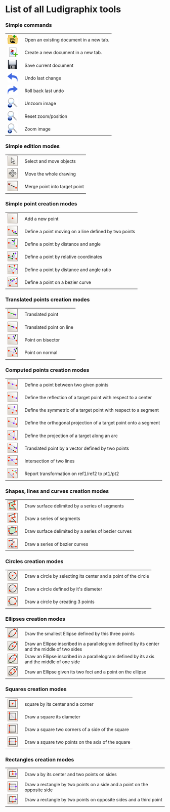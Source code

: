 # List of all Ludigraphix tools

### Simple commands

<table border="0">
    <tbody>
        <tr>
            <td width="40">
                <img width="32" height="32" src="./icons/fileopen@2x.png">
            </td>
            <td>Open an existing document in a new tab.</td>
        </tr>
        <tr>
            <td width="40">
                <img width="32" height="32" src="./icons/FileCreateDrawing@2x.png">
            </td>
            <td>Create a new document in a new tab.</td>
        </tr>
        <tr>
            <td width="40">
                <img width="32" height="32" src="./icons/Floppy@2x.png">
            </td>
            <td>Save current document</td>
        </tr>
        <tr>
            <td width="40">
                <img width="32" height="32" src="./icons/undo@2x.png">
            </td>
            <td>Undo last change</td>
        </tr>
        <tr>
            <td width="40">
                <img width="32" height="32" src="./icons/redo@2x.png">
            </td>
            <td>Roll back last undo</td>
        </tr>
        <tr>
            <td width="40">
                <img width="32" height="32" src="./icons/viewmag-@2x.png">
            </td>
            <td>Unzoom image</td>
        </tr>
        <tr>
            <td width="40">
                <img width="32" height="32" src="./icons/viewmag1@2x.png">
            </td>
            <td>Reset zoom/position</td>
        </tr>
        <tr>
            <td width="40">
                <img width="32" height="32" src="./icons/viewmag+@2x.png">
            </td>
            <td>Zoom image</td>
        </tr>
    </tbody>
</table>

### Simple edition modes

<table>
    <tbody>
        <tr>
            <td width="40">
                <img width="32" height="32" src="./icons/SelectAndMove@2x.png">
            </td>
            <td>Select and move objects</td>
        </tr>
        <tr>
            <td width="40">
                <img width="32" height="32" src="./icons/MoveAll@2x.png">
            </td>
            <td>Move the whole drawing</td>
        </tr>
        <tr>
            <td width="40">
                <img width="32" height="32" src="./icons/MergeIntoPoint@2x.png">
            </td>
            <td>Merge point into target point</td>
        </tr>
    </tbody>
</table>

### Simple point creation modes

<table>
    <tbody>
        <tr>
            <td width="40">
                <img width="32" height="32" src="./icons/AddPoint@2x.png">
            </td>
            <td>Add a new point</td>
        </tr>
        <tr>
            <td width="40">
                <img width="32" height="32" src="./icons/PointOnLine@2x.png">
            </td>
            <td>Define a point moving on a line defined by two points</td>
        </tr>
        <tr>
            <td width="40">
                <img width="32" height="32" src="./icons/PointOnPlane@2x.png">
            </td>
            <td>Define a point by distance and angle</td>
        </tr>
        <tr>
            <td width="40">
                <img width="32" height="32" src="./icons/PointOnCartesianPlane@2x.png">
            </td>
            <td>Define a point by relative coordinates</td>
        </tr>
        <tr>
            <td width="40">
                <img width="32" height="32" src="./icons/PointOnAngle@2x.png">
            </td>
            <td>Define a point by distance and angle ratio</td>
        </tr>
        <tr>
            <td width="40">
                <img width="32" height="32" src="./icons/PointOnBezierCurve@2x.png">
            </td>
            <td>Define a point on a bezier curve</td>
        </tr>
    </tbody>
</table>

### Translated points creation modes

<table>
    <tbody>
        <tr>
            <td width="40">
                <img width="32" height="32" src="./icons/TranslatedPoint@2x.png">
            </td>
            <td>Translated point</td>
        </tr>
        <tr>
            <td width="40">
                <img width="32" height="32" src="./icons/PointTranslatedOnLine@2x.png">
            </td>
            <td>Translated point on line</td>
        </tr>
        <tr>
            <td width="40">
                <img width="32" height="32" src="./icons/PointOnBisector@2x.png">
            </td>
            <td>Point on bisector</td>
        </tr>
        <tr>
            <td width="40">
                <img width="32" height="32" src="./icons/PointOnNormal@2x.png">
            </td>
            <td>Point on normal</td>
        </tr>
    </tbody>
</table>

### Computed points creation modes

<table>
    <tbody>
        <tr>
            <td width="40">
                <img width="32" height="32" src="./icons/MiddlePoint@2x.png">
            </td>
            <td>Define a point between two given points</td>
        </tr>
        <tr>
            <td width="40">
                <img width="32" height="32" src="./icons/ReflectionPoint@2x.png">
            </td>
            <td>Define the reflection of a target point with respect to a center</td>
        </tr>
        <tr>
            <td width="40">
                <img width="32" height="32" src="./icons/SymmetricPoint@2x.png">
            </td>
            <td>Define the symmetric of a target point with respect to a segment</td>
        </tr>
        <tr>
            <td width="40">
                <img width="32" height="32" src="./icons/ProjectedPoint@2x.png">
            </td>
            <td>Define the orthogonal projection of a target point onto a segment</td>
        </tr>
        <tr>
            <td width="40">
                <img width="32" height="32" src="./icons/ArcProjectedPoint@2x.png">
            </td>
            <td>Define the projection of a target along an arc</td>
        </tr>
        <tr>
            <td width="40">
                <img width="32" height="32" src="./icons/TranslatedByVectorPoint@2x.png">
            </td>
            <td>Translated point by a vector defined by two points</td>
        </tr>
        <tr>
            <td width="40">
                <img width="32" height="32" src="./icons/IntersectionPoint@2x.png">
            </td>
            <td>Intersection of two lines</td>
        </tr>
        <tr>
            <td width="40">
                <img width="32" height="32" src="./icons/ReportTransformation@2x.png">
            </td>
            <td>Report transformation on ref1/ref2 to pt1/pt2</td>
        </tr>
    </tbody>
</table>

### Shapes, lines and curves creation modes

<table>
    <tbody>
        <tr>
            <td width="40">
                <img width="32" height="32" src="./icons/Polygon@2x.png">
            </td>
            <td>Draw surface delimited by a series of segments</td>
        </tr>
        <tr>
            <td width="40">
                <img width="32" height="32" src="./icons/Polyline@2x.png">
            </td>
            <td>Draw a series of segments</td>
        </tr>
        <tr>
            <td width="40">
                <img width="32" height="32" src="./icons/DrawBezierSurface@2x.png">
            </td>
            <td>Draw surface delimited by a series of bezier curves</td>
        </tr>
        <tr>
            <td width="40">
                <img width="32" height="32" src="./icons/DrawBezier@2x.png">
            </td>
            <td>Draw a series of bezier curves</td>
        </tr>
    </tbody>
</table>

### Circles creation modes

<table>
    <tbody>
        <tr>
            <td width="40">
                <img width="32" height="32" src="./icons/CircleByCenterPoint@2x.png">
            </td>
            <td>Draw a circle by selecting its center and a point of the circle</td>
        </tr>
        <tr>
            <td width="40">
                <img width="32" height="32" src="./icons/CircleByDiameter@2x.png">
            </td>
            <td>Draw a circle defined by it's diameter</td>
        </tr>
        <tr>
            <td width="40">
                <img width="32" height="32" src="./icons/CircleBy3Points@2x.png">
            </td>
            <td>Draw a circle by creating 3 points</td>
        </tr>
    </tbody>
</table>

### Ellipses creation modes

<table>
    <tbody>
        <tr>
            <td width="40">
                <img width="32" height="32" src="./icons/EllipseBy3Points@2x.png">
            </td>
            <td>Draw the smallest Ellipse defined by this three points</td>
        </tr>
        <tr>
            <td width="40">
                <img width="32" height="32" src="./icons/EllipseByCenterTwoPoints@2x.png">
            </td>
            <td>Draw an Ellipse inscribed in a parallelogram defined by its center and the middle of two sides</td>
        </tr>
        <tr>
            <td width="40">
                <img width="32" height="32" src="./icons/EllipseByDiameterPoint@2x.png">
            </td>
            <td>Draw an Ellipse inscribed in a parallelogram defined by its axis and the middle of one side</td>
        </tr>
        <tr>
            <td width="40">
                <img width="32" height="32" src="./icons/EllipseByFociPoint@2x.png">
            </td>
            <td>Draw an Ellipse given its two foci and a point on the ellipse</td>
        </tr>
    </tbody>
</table>

### Squares creation modes

<table>
    <tbody>
        <tr>
            <td width="40">
                <img width="32" height="32" src="./icons/SquareByCenterCorner@2x.png">
            </td>
            <td>square by its center and a corner</td>
        </tr>
        <tr>
            <td width="40">
                <img width="32" height="32" src="./icons/SquareByDiameter@2x.png">
            </td>
            <td>Draw a square its diameter</td>
        </tr>
        <tr>
            <td width="40">
                <img width="32" height="32" src="./icons/SquareBySide@2x.png">
            </td>
            <td>Draw a square two corners of a side of the square</td>
        </tr>
        <tr>
            <td width="40">
                <img width="32" height="32" src="./icons/SquareByAxis@2x.png">
            </td>
            <td>Draw a square two points on the axis of the square</td>
        </tr>
    </tbody>
</table>

### Rectangles creation modes

<table>
    <tbody>
        <tr>
            <td width="40">
                <img width="32" height="32" src="./icons/RectangleByCenterPoints@2x.png">
            </td>
            <td>Draw a by its center and two points on sides</td>
        </tr>
        <tr>
            <td width="40">
                <img width="32" height="32" src="./icons/RectangleBySide@2x.png">
            </td>
            <td>Draw a rectangle by two points on a side and a point on the opposite side</td>
        </tr>
        <tr>
            <td width="40">
                <img width="32" height="32" src="./icons/RectangleByAxis@2x.png">
            </td>
            <td>Draw a rectangle by two points on opposite sides and a third point</td>
        </tr>
    </tbody>
</table>
